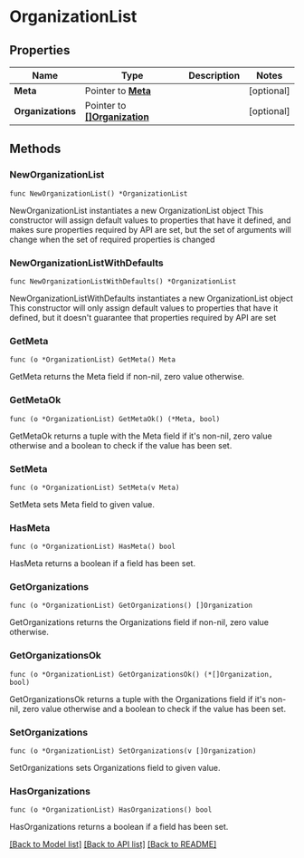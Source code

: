 # OrganizationList

## Properties

Name | Type | Description | Notes
------------ | ------------- | ------------- | -------------
**Meta** | Pointer to [**Meta**](Meta.md) |  | [optional] 
**Organizations** | Pointer to [**[]Organization**](Organization.md) |  | [optional] 

## Methods

### NewOrganizationList

`func NewOrganizationList() *OrganizationList`

NewOrganizationList instantiates a new OrganizationList object
This constructor will assign default values to properties that have it defined,
and makes sure properties required by API are set, but the set of arguments
will change when the set of required properties is changed

### NewOrganizationListWithDefaults

`func NewOrganizationListWithDefaults() *OrganizationList`

NewOrganizationListWithDefaults instantiates a new OrganizationList object
This constructor will only assign default values to properties that have it defined,
but it doesn't guarantee that properties required by API are set

### GetMeta

`func (o *OrganizationList) GetMeta() Meta`

GetMeta returns the Meta field if non-nil, zero value otherwise.

### GetMetaOk

`func (o *OrganizationList) GetMetaOk() (*Meta, bool)`

GetMetaOk returns a tuple with the Meta field if it's non-nil, zero value otherwise
and a boolean to check if the value has been set.

### SetMeta

`func (o *OrganizationList) SetMeta(v Meta)`

SetMeta sets Meta field to given value.

### HasMeta

`func (o *OrganizationList) HasMeta() bool`

HasMeta returns a boolean if a field has been set.

### GetOrganizations

`func (o *OrganizationList) GetOrganizations() []Organization`

GetOrganizations returns the Organizations field if non-nil, zero value otherwise.

### GetOrganizationsOk

`func (o *OrganizationList) GetOrganizationsOk() (*[]Organization, bool)`

GetOrganizationsOk returns a tuple with the Organizations field if it's non-nil, zero value otherwise
and a boolean to check if the value has been set.

### SetOrganizations

`func (o *OrganizationList) SetOrganizations(v []Organization)`

SetOrganizations sets Organizations field to given value.

### HasOrganizations

`func (o *OrganizationList) HasOrganizations() bool`

HasOrganizations returns a boolean if a field has been set.


[[Back to Model list]](../README.md#documentation-for-models) [[Back to API list]](../README.md#documentation-for-api-endpoints) [[Back to README]](../README.md)


